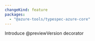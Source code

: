 ```yaml
---
changeKind: feature
packages:
  - "@azure-tools/typespec-azure-core"
---
```


Introduce @previewVersion decorator